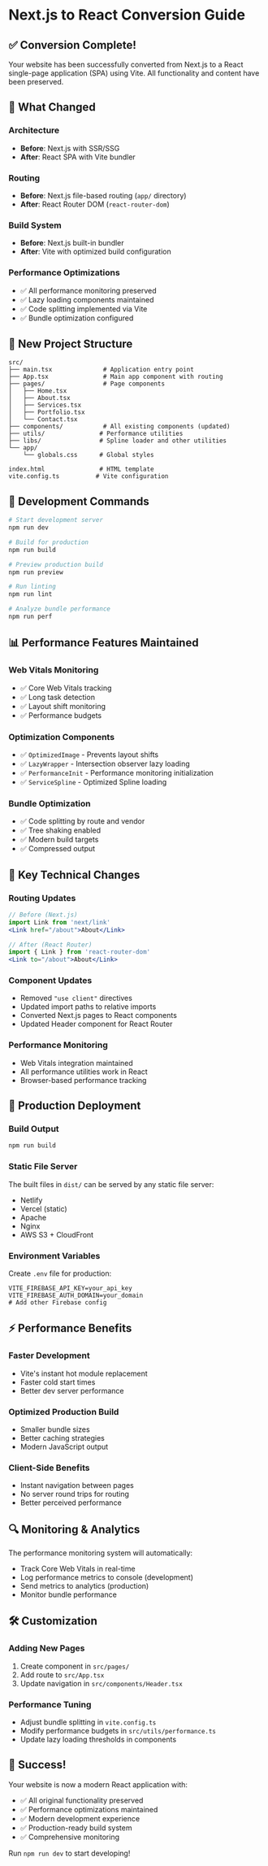 # Next.js to React Conversion Guide

## ✅ Conversion Complete!

Your website has been successfully converted from Next.js to a React single-page application (SPA) using Vite. All functionality and content have been preserved.

## 🔄 What Changed

### **Architecture**
- **Before**: Next.js with SSR/SSG
- **After**: React SPA with Vite bundler

### **Routing**
- **Before**: Next.js file-based routing (`app/` directory)
- **After**: React Router DOM (`react-router-dom`)

### **Build System**
- **Before**: Next.js built-in bundler
- **After**: Vite with optimized build configuration

### **Performance Optimizations**
- ✅ All performance monitoring preserved
- ✅ Lazy loading components maintained
- ✅ Code splitting implemented via Vite
- ✅ Bundle optimization configured

## 📁 New Project Structure

```
src/
├── main.tsx              # Application entry point
├── App.tsx               # Main app component with routing
├── pages/                # Page components
│   ├── Home.tsx
│   ├── About.tsx
│   ├── Services.tsx
│   ├── Portfolio.tsx
│   └── Contact.tsx
├── components/           # All existing components (updated)
├── utils/               # Performance utilities
├── libs/                # Spline loader and other utilities
└── app/
    └── globals.css      # Global styles

index.html               # HTML template
vite.config.ts          # Vite configuration
```

## 🚀 Development Commands

```bash
# Start development server
npm run dev

# Build for production
npm run build

# Preview production build
npm run preview

# Run linting
npm run lint

# Analyze bundle performance
npm run perf
```

## 📊 Performance Features Maintained

### **Web Vitals Monitoring**
- ✅ Core Web Vitals tracking
- ✅ Long task detection
- ✅ Layout shift monitoring
- ✅ Performance budgets

### **Optimization Components**
- ✅ `OptimizedImage` - Prevents layout shifts
- ✅ `LazyWrapper` - Intersection observer lazy loading
- ✅ `PerformanceInit` - Performance monitoring initialization
- ✅ `ServiceSpline` - Optimized Spline loading

### **Bundle Optimization**
- ✅ Code splitting by route and vendor
- ✅ Tree shaking enabled
- ✅ Modern build targets
- ✅ Compressed output

## 🔧 Key Technical Changes

### **Routing Updates**
```jsx
// Before (Next.js)
import Link from 'next/link'
<Link href="/about">About</Link>

// After (React Router)
import { Link } from 'react-router-dom'
<Link to="/about">About</Link>
```

### **Component Updates**
- Removed `"use client"` directives
- Updated import paths to relative imports
- Converted Next.js pages to React components
- Updated Header component for React Router

### **Performance Monitoring**
- Web Vitals integration maintained
- All performance utilities work in React
- Browser-based performance tracking

## 🎯 Production Deployment

### **Build Output**
```bash
npm run build
```

### **Static File Server**
The built files in `dist/` can be served by any static file server:
- Netlify
- Vercel (static)
- Apache
- Nginx
- AWS S3 + CloudFront

### **Environment Variables**
Create `.env` file for production:
```env
VITE_FIREBASE_API_KEY=your_api_key
VITE_FIREBASE_AUTH_DOMAIN=your_domain
# Add other Firebase config
```

## ⚡ Performance Benefits

### **Faster Development**
- Vite's instant hot module replacement
- Faster cold start times
- Better dev server performance

### **Optimized Production Build**
- Smaller bundle sizes
- Better caching strategies
- Modern JavaScript output

### **Client-Side Benefits**
- Instant navigation between pages
- No server round trips for routing
- Better perceived performance

## 🔍 Monitoring & Analytics

The performance monitoring system will automatically:
- Track Core Web Vitals in real-time
- Log performance metrics to console (development)
- Send metrics to analytics (production)
- Monitor bundle performance

## 🛠 Customization

### **Adding New Pages**
1. Create component in `src/pages/`
2. Add route to `src/App.tsx`
3. Update navigation in `src/components/Header.tsx`

### **Performance Tuning**
- Adjust bundle splitting in `vite.config.ts`
- Modify performance budgets in `src/utils/performance.ts`
- Update lazy loading thresholds in components

## 🎉 Success!

Your website is now a modern React application with:
- ✅ All original functionality preserved
- ✅ Performance optimizations maintained
- ✅ Modern development experience
- ✅ Production-ready build system
- ✅ Comprehensive monitoring

Run `npm run dev` to start developing! 